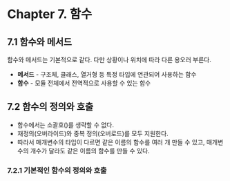 # Chapter 7. 함수

## 7.1 함수와 메서드

함수와 메서드는 기본적으로 같다. 다만 상황이나 위치에 따라 다른 용오러 부른다.

- **메서드** - 구조체, 클래스, 열거형 등 특정 타입에 연관되어 사용하는 함수
- **함수** - 모듈 전체에서 전역적으로 사용할 수 있는 함수

## 7.2 함수의 정의와 호출

- 함수에서는 소괄호()를 생략할 수 없다.
- 재정의(오버라이드)와 중복 정의(오버로드)를 모두 지원한다.
- 따라서 매개변수의 타입이 다르면 같은 이름의 함수를 여러 개 만들 수 있고, 매개변수의 개수가 달라도 같은 이름의 함수를 만들 수 있다.

### 7.2.1 기본적인 함수의 정의와 호출